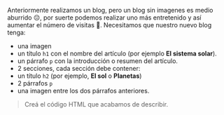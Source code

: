 Anteriormente realizamos un blog, pero un blog sin imagenes es medio aburrido :pensive:, por suerte podemos realizar uno más entretenido y así aumentar el número de visitas :raised_hands:. 
Necesitamos que nuestro nuevo blog tenga:

- una imagen
- un título `h1` con el nombre del artículo (por ejemplo **El sistema solar**).
- un párrafo `p` con la introducción o resumen del artículo.
-  2 secciones, cada sección debe contener: 
  - un título `h2` (por ejemplo, **El sol** o **Planetas**)
  - 2 párrafos `p`
  - una imagen entre los dos párrafos anteriores.
 

> Creá el código HTML que acabamos de describir.
